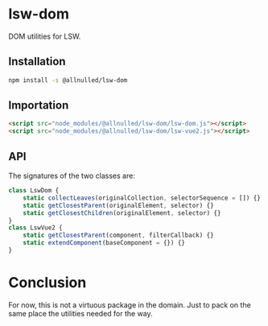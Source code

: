 # lsw-dom

DOM utilities for LSW.

## Installation

```sh
npm install -s @allnulled/lsw-dom
```

## Importation

```html
<script src="node_modules/@allnulled/lsw-dom/lsw-dom.js"></script>
<script src="node_modules/@allnulled/lsw-dom/lsw-vue2.js"></script>
```

## API

The signatures of the two classes are:

```js
class LswDom {
    static collectLeaves(originalCollection, selectorSequence = []) {}
    static getClosestParent(originalElement, selector) {}
    static getClosestChildren(originalElement, selector) {}
}
class LswVue2 {
    static getClosestParent(component, filterCallback) {}
    static extendComponent(baseComponent = {}) {}
}
```

# Conclusion

For now, this is not a virtuous package in the domain. Just to pack on the same place the utilities needed for the way.
